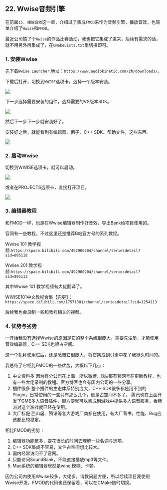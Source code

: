 ## 22. Wwise音频引擎

在前面`15. 播放音效`这一章，介绍过了集成`FMOD`来作为音频引擎，播放音效，也简单介绍了`Wwise`和`FMOD`。

最近公司搞了个`Wwise`的作品比赛活动，我也把它集成了进来，后续有需求的话，就不用另外再集成了，在`CMakeLists.txt`里切换即可。

### 1. 安装Wwise

先下载`Wwise Launcher`,地址：`https://www.audiokinetic.com/zh/downloads/`。

下载后打开，切换到`WWISE`选项卡，选择一个版本安装。

![](../../imgs/audio_wwise/wwise/install_in_launcher.png)

下一步选择需要安装的组件，选择需要的VS版本SDK。

![](../../imgs/audio_wwise/wwise/choose_vs.png)

然后下一步下一步就安装好了。

安装好之后，就能看到有编辑器、例子、C++ SDK、帮助文件，这些东西。

![](../../imgs/audio_wwise/wwise/folder_file_list.jpg)

### 2. 启动Wwise

切换到WWISE选项卡，就可以启动。

![](../../imgs/audio_wwise/wwise/start_wwise.png)

或者在PROJECTS选项卡，直接打开项目。

![](../../imgs/audio_wwise/wwise/open_project_direct.jpg)

### 3. 编辑器教程

和FMOD一样，也是在Wwise编辑器制作好音效，导出Bank给项目使用的。

官网有一些教程，不过这里还是推荐B站官方号的系列教程。

Wwise 101 教学视频:`https://space.bilibili.com/492900204/channel/seriesdetail?sid=895118`

Wwise 201 教学视频:`https://space.bilibili.com/492900204/channel/seriesdetail?sid=895113`

其中Wwise 101 教学视频有大佬翻译了。

WWISE101中文教程合集【完更】：`https://space.bilibili.com/17571301/channel/seriesdetail?sid=1254113`

后续我也会录制一些和教程相关的视频。

### 4. 优势与劣势

一开始我没有选择Wwise的原因是它的整个系统很庞大，需要先注册，才能使用音效编辑器，C++ SDK也很占空间。

这一个礼拜使用过后，还是感慨它很庞大，将它集成到引擎中花了我挺久时间的。

我总结了它相比FMOD的一些优势，大概以下几点：

1. 中文资料多
    因为有分公司在上海，所以微博、B站都有官网号在更新教程，也有一些大佬录制的教程。官方博客也会有国内公司的一些分享。
2. 插件很多
   整个插件的生态体系特别庞大，C++ SDK很多都是用不到的Plugin，日常使用的一些只有那么几个，倒是占空间不多了。
   腾讯也在上面开发了GME多人语音插件，很方便就可以集成到游戏中提供多人语音服务，香肠派对这个游戏就已经在使用。
3. 大厂标配
   西山居、腾讯等各大游戏厂商都在使用，有大厂背书，性能、Bug应该都比较稳定。

相比FMOD的劣势：

1. 编辑器功能繁多，要花很长的时间去理解一些名词与选项。
2. C++ SDK集成不容易，文件占空间想比较大。
3. 国内经常访问不了官网。
4. 只能访问SoundBank，不能直接播放mp3等文件。
5. Mac系统的编辑器居然是wine,模糊、卡顿。

因为公司内使用Wwise较多，大佬多，请教问题方便，所以后续项目我使用Wwise开发，FMOD的代码也还保留着，可以在CMake随时切换。
